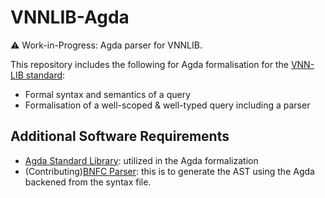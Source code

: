 # VNNLIB-Agda
⚠️ Work-in-Progress: Agda parser for VNNLIB.

This repository includes the following for Agda formalisation for the [VNN-LIB standard](https://github.com/VNNLIB/VNNLIB-Standard/):
- Formal syntax and semantics of a query
- Formalisation of a well-scoped & well-typed query including a parser

## Additional Software Requirements
- [Agda Standard Library](https://github.com/agda/agda-stdlib): utilized in the Agda formalization
- (Contributing)[BNFC Parser](https://hackage.haskell.org/package/BNFC): this is to generate the AST using the Agda backened from the syntax file.
